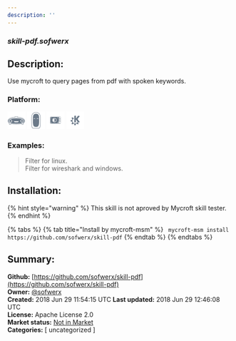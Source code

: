 ```yaml
---
description: ''
---
```


### _skill-pdf.sofwerx_  
## Description:  
Use mycroft to query pages from pdf with spoken keywords.  
  
  
### Platform:  
 ![Mark I](../.gitbook/assets/mark-1-icon.png)  ![Mark II](../.gitbook/assets/mark-2-icon.png)  ![Picroft](../.gitbook/assets/picroft-icon.png)  ![plasmoid](../.gitbook/assets/kde.png)   
### Examples:  
> Filter for linux.  
> Filter for wireshark and windows.  
  
## Installation:  
{% hint style="warning" %}
This skill is not aproved by Mycroft skill tester.
{% endhint %}
    
{% tabs %}
{% tab title="Install by mycroft-msm" %}
``` mycroft-msm install https://github.com/sofwerx/skill-pdf```
{% endtab %}
  {% endtabs %}
    
## Summary:  
**Github:** [https://github.com/sofwerx/skill-pdf](https://github.com/sofwerx/skill-pdf)  
**Owner:** [@sofwerx](https://github.com/sofwerx)  
**Created:** 2018 Jun 29 11:54:15 UTC  **Last updated:** 2018 Jun 29 12:46:08 UTC  
**License:** Apache License 2.0  
**Market status:** [Not in Market](https://market.mycroft.ai/skill/)  
**Categories:** [ uncategorized ]   
